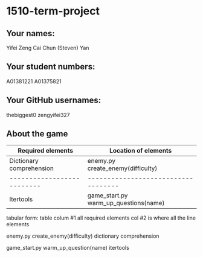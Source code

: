 # 1510-term-project

## Your names:

Yifei Zeng
Cai Chun (Steven) Yan

## Your student numbers:

A01381221
A01375821

## Your GitHub usernames:

thebiggest0
zengyifei327

## About the game



| Required elements        | Location of elements                   |
|--------------------------|----------------------------------------|
| Dictionary comprehension | enemy.py <br/>create_enemy(difficulty) |
|--------------------------| -----------------------------------    |
| Itertools                | game_start.py <br/>warm_up_questions(name)  |


tabular form: table
colum #1 all required elements
col #2 is where all the line elements

enemy.py create_enemy(difficulty) dictionary comprehension

game_start.py warm_up_question(name) itertools